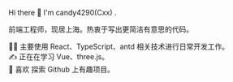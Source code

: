 Hi there 👋
I'm candy4290(Cxx) .

前端工程师，现居上海。热衷于写出更简洁有意思的代码。

👨‍💻 主要使用 React、TypeScript、antd 相关技术进行日常开发工作。  
✍️ 正在在学习 Vue、three.js。  
🤩 喜欢 探索 Github 上有趣项目。

<!---
candy4290/candy4290 is a ✨ special ✨ repository because its `README.md` (this file) appears on your GitHub profile.
You can click the Preview link to take a look at your changes.
--->
